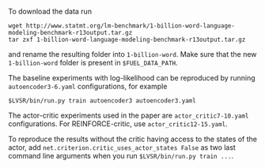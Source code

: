 To download the data run 

```
wget http://www.statmt.org/lm-benchmark/1-billion-word-language-modeling-benchmark-r13output.tar.gz
tar zxf 1-billion-word-language-modeling-benchmark-r13output.tar.gz
```

and rename the resulting folder into ``1-billion-word``. Make sure that the new ``1-billion-word`` folder 
is present in ``$FUEL_DATA_PATH``.

The baseline experiments with log-likelihood can be reproduced by running ``autoencoder3-6.yaml`` configurations,
for example

``$LVSR/bin/run.py train autoencoder3 autoencoder3.yaml``

The actor-critic experiments used in the paper are ``actor_critic7-10.yaml`` configurations. For REINFORCE-critic, use ``actor_critic12-15.yaml``.

To reproduce the results without the critic having access to
the states of the actor, add ``net.criterion.critic_uses_actor_states False`` as two last command line arguments when you run ``$LVSR/bin/run.py train ...``.

